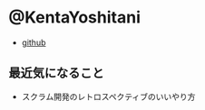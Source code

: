 # @KentaYoshitani

* [github](https://github.com/KentaYoshitani)

## 最近気になること

* スクラム開発のレトロスペクティブのいいやり方
